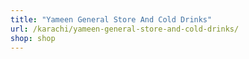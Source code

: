 ```yaml
---
title: "Yameen General Store And Cold Drinks"
url: /karachi/yameen-general-store-and-cold-drinks/
shop: shop
---
```


